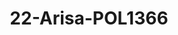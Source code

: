 ---
title: 22-Arisa-POL1366
image: 22-Arisa-POL1366.JPG
brand: elisabetta-polignano
layout: vestito
---